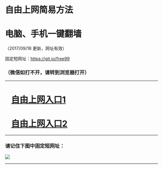 ﻿# 自由上网简易方法

# 电脑、手机一键翻墙

（2017/09/18 更新，网址有效）

固定短网址：https://git.io/free99

### （微信如打不开，请转到浏览器打开）


***





# &nbsp;&nbsp; <a href="http://ft229637741.fwq-tz1005.info/fwqtz01.html?t=091800126501 " target="_blank">自由上网入口1</a>
# &nbsp;&nbsp; <a href="http://ft2406026511.fwq-tz1006.info/fwqtz02.html?t=091800131132 " target="_blank">自由上网入口2</a>
***

### 请记住下图中固定短网址：

<img src="https://s3-us-west-2.amazonaws.com/fwq-1001/yjfq-20170905okok.png" /> 


***

